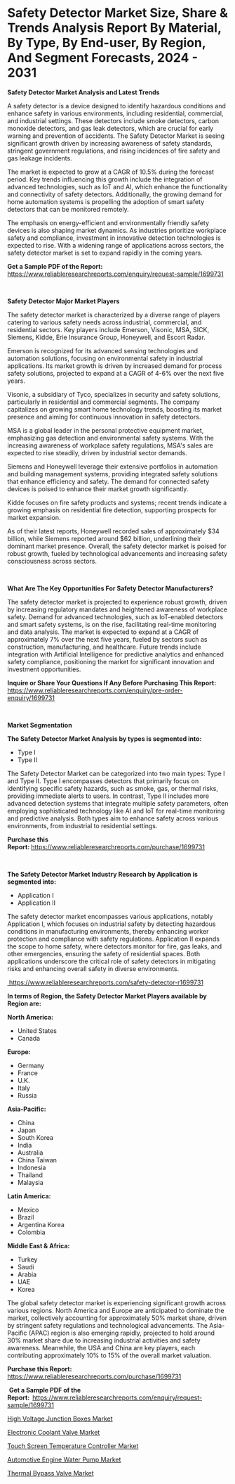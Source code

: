 <p><h1>Safety Detector Market Size, Share & Trends Analysis Report By Material, By Type, By End-user, By Region, And Segment Forecasts, 2024 - 2031</h1></p><p><strong>Safety Detector Market Analysis and Latest Trends</strong></p>
<p><p>A safety detector is a device designed to identify hazardous conditions and enhance safety in various environments, including residential, commercial, and industrial settings. These detectors include smoke detectors, carbon monoxide detectors, and gas leak detectors, which are crucial for early warning and prevention of accidents. The Safety Detector Market is seeing significant growth driven by increasing awareness of safety standards, stringent government regulations, and rising incidences of fire safety and gas leakage incidents.</p><p>The market is expected to grow at a CAGR of 10.5% during the forecast period. Key trends influencing this growth include the integration of advanced technologies, such as IoT and AI, which enhance the functionality and connectivity of safety detectors. Additionally, the growing demand for home automation systems is propelling the adoption of smart safety detectors that can be monitored remotely.</p><p>The emphasis on energy-efficient and environmentally friendly safety devices is also shaping market dynamics. As industries prioritize workplace safety and compliance, investment in innovative detection technologies is expected to rise. With a widening range of applications across sectors, the safety detector market is set to expand rapidly in the coming years.</p></p>
<p><strong>Get a Sample PDF of the Report:&nbsp;</strong> <a href="https://www.reliableresearchreports.com/enquiry/request-sample/1699731?utm_campaign=1424&utm_medium=2&utm_source=Github&utm_content=ia&utm_term=20102024&utm_id=safety-detector">https://www.reliableresearchreports.com/enquiry/request-sample/1699731</a></p>
<p>&nbsp;</p>
<p><strong>Safety Detector Major Market Players</strong></p>
<p><p>The safety detector market is characterized by a diverse range of players catering to various safety needs across industrial, commercial, and residential sectors. Key players include Emerson, Visonic, MSA, SICK, Siemens, Kidde, Erie Insurance Group, Honeywell, and Escort Radar. </p><p>Emerson is recognized for its advanced sensing technologies and automation solutions, focusing on environmental safety in industrial applications. Its market growth is driven by increased demand for process safety solutions, projected to expand at a CAGR of 4-6% over the next five years.</p><p>Visonic, a subsidiary of Tyco, specializes in security and safety solutions, particularly in residential and commercial segments. The company capitalizes on growing smart home technology trends, boosting its market presence and aiming for continuous innovation in safety detectors.</p><p>MSA is a global leader in the personal protective equipment market, emphasizing gas detection and environmental safety systems. With the increasing awareness of workplace safety regulations, MSA's sales are expected to rise steadily, driven by industrial sector demands.</p><p>Siemens and Honeywell leverage their extensive portfolios in automation and building management systems, providing integrated safety solutions that enhance efficiency and safety. The demand for connected safety devices is poised to enhance their market growth significantly.</p><p>Kidde focuses on fire safety products and systems; recent trends indicate a growing emphasis on residential fire detection, supporting prospects for market expansion. </p><p>As of their latest reports, Honeywell recorded sales of approximately $34 billion, while Siemens reported around $62 billion, underlining their dominant market presence. Overall, the safety detector market is poised for robust growth, fueled by technological advancements and increasing safety consciousness across sectors.</p></p>
<p>&nbsp;</p>
<p><strong>What Are The Key Opportunities For Safety Detector Manufacturers?</strong></p>
<p><p>The safety detector market is projected to experience robust growth, driven by increasing regulatory mandates and heightened awareness of workplace safety. Demand for advanced technologies, such as IoT-enabled detectors and smart safety systems, is on the rise, facilitating real-time monitoring and data analysis. The market is expected to expand at a CAGR of approximately 7% over the next five years, fueled by sectors such as construction, manufacturing, and healthcare. Future trends include integration with Artificial Intelligence for predictive analytics and enhanced safety compliance, positioning the market for significant innovation and investment opportunities.</p></p>
<p><strong>Inquire or Share Your Questions If Any Before Purchasing This Report:</strong> <a href="https://www.reliableresearchreports.com/enquiry/pre-order-enquiry/1699731?utm_campaign=1424&utm_medium=2&utm_source=Github&utm_content=ia&utm_term=20102024&utm_id=safety-detector">https://www.reliableresearchreports.com/enquiry/pre-order-enquiry/1699731</a></p>
<p>&nbsp;</p>
<p><strong>Market Segmentation</strong></p>
<p><strong>The Safety Detector Market Analysis by types is segmented into:</strong></p>
<p><ul><li>Type I</li><li>Type II</li></ul></p>
<p><p>The Safety Detector Market can be categorized into two main types: Type I and Type II. Type I encompasses detectors that primarily focus on identifying specific safety hazards, such as smoke, gas, or thermal risks, providing immediate alerts to users. In contrast, Type II includes more advanced detection systems that integrate multiple safety parameters, often employing sophisticated technology like AI and IoT for real-time monitoring and predictive analysis. Both types aim to enhance safety across various environments, from industrial to residential settings.</p></p>
<p><strong>Purchase this Report:&nbsp;</strong><a href="https://www.reliableresearchreports.com/purchase/1699731?utm_campaign=1424&utm_medium=2&utm_source=Github&utm_content=ia&utm_term=20102024&utm_id=safety-detector">https://www.reliableresearchreports.com/purchase/1699731</a></p>
<p>&nbsp;</p>
<p><strong>The Safety Detector Market Industry Research by Application is segmented into:</strong></p>
<p><ul><li>Application I</li><li>Application II</li></ul></p>
<p><p>The safety detector market encompasses various applications, notably Application I, which focuses on industrial safety by detecting hazardous conditions in manufacturing environments, thereby enhancing worker protection and compliance with safety regulations. Application II expands the scope to home safety, where detectors monitor for fire, gas leaks, and other emergencies, ensuring the safety of residential spaces. Both applications underscore the critical role of safety detectors in mitigating risks and enhancing overall safety in diverse environments.</p></p>
<p><a href="https://www.reliableresearchreports.com/safety-detector-r1699731?utm_campaign=1424&utm_medium=2&utm_source=Github&utm_content=ia&utm_term=20102024&utm_id=safety-detector">&nbsp;https://www.reliableresearchreports.com/safety-detector-r1699731</a></p>
<p><strong>In terms of Region, the Safety Detector Market Players available by Region are:</strong></p>
<p>
    <p> <strong> North America: </strong>
        <ul>
            <li>United States</li>
            <li>Canada</li>
        </ul>
        </p> 
    <p> <strong> Europe: </strong>
        <ul>
            <li>Germany</li>
            <li>France</li>
            <li>U.K.</li>
            <li>Italy</li>
            <li>Russia</li>
        </ul>
        </p> 
    <p> <strong> Asia-Pacific: </strong>
        <ul>
            <li>China</li>
            <li>Japan</li>
            <li>South Korea</li>
            <li>India</li>
            <li>Australia</li>
            <li>China Taiwan</li>
            <li>Indonesia</li>
            <li>Thailand</li>
            <li>Malaysia</li>
        </ul>
        </p> 
    <p> <strong> Latin America: </strong>
        <ul>
            <li>Mexico</li>
            <li>Brazil</li>
            <li>Argentina Korea</li>
            <li>Colombia</li>
        </ul>
        </p> 
    <p> <strong> Middle East & Africa: </strong>
        <ul>
            <li>Turkey</li>
            <li>Saudi</li>
            <li>Arabia</li>
            <li>UAE</li>
            <li>Korea</li>
        </ul>
    </p>
    </p>
<p><p>The global safety detector market is experiencing significant growth across various regions. North America and Europe are anticipated to dominate the market, collectively accounting for approximately 50% market share, driven by stringent safety regulations and technological advancements. The Asia-Pacific (APAC) region is also emerging rapidly, projected to hold around 30% market share due to increasing industrial activities and safety awareness. Meanwhile, the USA and China are key players, each contributing approximately 10% to 15% of the overall market valuation.</p></p>
<p><strong>Purchase this Report: </strong><a href="https://www.reliableresearchreports.com/purchase/1699731?utm_campaign=1424&utm_medium=2&utm_source=Github&utm_content=ia&utm_term=20102024&utm_id=safety-detector">https://www.reliableresearchreports.com/purchase/1699731</a></p>
<p>&nbsp;<strong>Get a Sample PDF of the Report:&nbsp;&nbsp;</strong><a href="https://www.reliableresearchreports.com/enquiry/request-sample/1699731?utm_campaign=1424&utm_medium=2&utm_source=Github&utm_content=ia&utm_term=20102024&utm_id=safety-detector">https://www.reliableresearchreports.com/enquiry/request-sample/1699731</a></p>
<p><strong></strong></p>
<p><p><a href="https://www.linkedin.com/pulse/high-voltage-junction-boxes-market-revolution-2024-2031-trends-rib9f?utm_campaign=1424&utm_medium=2&utm_source=Github&utm_content=ia&utm_term=20102024&utm_id=safety-detector">High Voltage Junction Boxes Market</a></p><p><a href="https://www.linkedin.com/pulse/consumer-behavior-shifts-electronic-coolant-valve-market-demand-b2hxf?utm_campaign=1424&utm_medium=2&utm_source=Github&utm_content=ia&utm_term=20102024&utm_id=safety-detector">Electronic Coolant Valve Market</a></p><p><a href="https://www.linkedin.com/pulse/top-trends-transforming-touch-screen-temperature-controller-vy1wf?utm_campaign=1424&utm_medium=2&utm_source=Github&utm_content=ia&utm_term=20102024&utm_id=safety-detector">Touch Screen Temperature Controller Market</a></p><p><a href="https://www.linkedin.com/pulse/unveiling-market-trends-global-automotive-engine-water-pump-qxd1f?utm_campaign=1424&utm_medium=2&utm_source=Github&utm_content=ia&utm_term=20102024&utm_id=safety-detector">Automotive Engine Water Pump Market</a></p><p><a href="https://www.linkedin.com/pulse/thermal-bypass-valve-market-global-regional-analysis-focus-h5vqf?utm_campaign=1424&utm_medium=2&utm_source=Github&utm_content=ia&utm_term=20102024&utm_id=safety-detector">Thermal Bypass Valve Market</a></p></p>